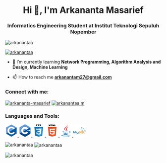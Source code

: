 <h1 align="center">Hi 👋, I'm Arkananta Masarief</h1>
<h3 align="center">Informatics Engineering Student at Institut Teknologi Sepuluh Nopember</h3>

<p align="left"> <img src="https://komarev.com/ghpvc/?username=arkanantaa&label=Profile%20views&color=0e75b6&style=flat" alt="arkanantaa" /> </p>

<p align="left"> <a href="https://github.com/ryo-ma/github-profile-trophy"><img src="https://github-profile-trophy.vercel.app/?username=arkanantaa" alt="arkanantaa" /></a> </p>

- 🌱 I’m currently learning **Network Programming, Algorithm Analysis and Design, Machine Learning**

- 📫 How to reach me **arkanantam27@gmail.com**

<h3 align="left">Connect with me:</h3>
<p align="left">
<a href="https://linkedin.com/in/arkananta-masarief" target="blank"><img align="center" src="https://raw.githubusercontent.com/rahuldkjain/github-profile-readme-generator/master/src/images/icons/Social/linked-in-alt.svg" alt="arkananta-masarief" height="30" width="40" /></a>
<a href="https://instagram.com/arkanantaa.m" target="blank"><img align="center" src="https://raw.githubusercontent.com/rahuldkjain/github-profile-readme-generator/master/src/images/icons/Social/instagram.svg" alt="arkanantaa.m" height="30" width="40" /></a>
</p>

<h3 align="left">Languages and Tools:</h3>
<p align="left"> <a href="https://www.cprogramming.com/" target="_blank" rel="noreferrer"> <img src="https://raw.githubusercontent.com/devicons/devicon/master/icons/c/c-original.svg" alt="c" width="40" height="40"/> </a> <a href="https://www.w3schools.com/cpp/" target="_blank" rel="noreferrer"> <img src="https://raw.githubusercontent.com/devicons/devicon/master/icons/cplusplus/cplusplus-original.svg" alt="cplusplus" width="40" height="40"/> </a> <a href="https://www.w3schools.com/css/" target="_blank" rel="noreferrer"> <img src="https://raw.githubusercontent.com/devicons/devicon/master/icons/css3/css3-original-wordmark.svg" alt="css3" width="40" height="40"/> </a> <a href="https://www.w3.org/html/" target="_blank" rel="noreferrer"> <img src="https://raw.githubusercontent.com/devicons/devicon/master/icons/html5/html5-original-wordmark.svg" alt="html5" width="40" height="40"/> </a> <a href="https://www.java.com" target="_blank" rel="noreferrer"> <img src="https://raw.githubusercontent.com/devicons/devicon/master/icons/java/java-original.svg" alt="java" width="40" height="40"/> </a> <a href="https://www.mysql.com/" target="_blank" rel="noreferrer"> <img src="https://raw.githubusercontent.com/devicons/devicon/master/icons/mysql/mysql-original-wordmark.svg" alt="mysql" width="40" height="40"/> </a> </p>

<p><img align="left" src="https://github-readme-stats.vercel.app/api/top-langs?username=arkanantaa&show_icons=true&locale=en&layout=compact" alt="arkanantaa" /></p>

<p>&nbsp;<img align="center" src="https://github-readme-stats.vercel.app/api?username=arkanantaa&show_icons=true&locale=en" alt="arkanantaa" /></p>

<p><img align="center" src="https://github-readme-streak-stats.herokuapp.com/?user=arkanantaa&" alt="arkanantaa" /></p>
